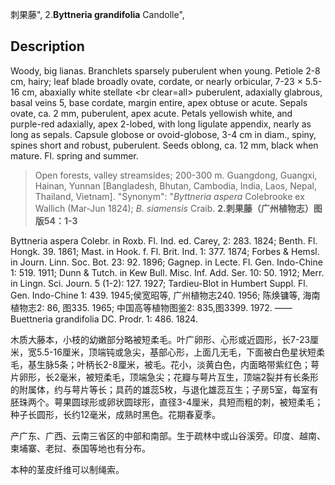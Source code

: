 刺果藤",
2.**Byttneria grandifolia** Candolle",

## Description
Woody, big lianas. Branchlets sparsely puberulent when young. Petiole 2-8 cm, hairy; leaf blade broadly ovate, cordate, or nearly orbicular, 7-23 × 5.5-16 cm, abaxially white stellate &lt;br clear=all&gt; puberulent, adaxially glabrous, basal veins 5, base cordate, margin entire, apex obtuse or acute. Sepals ovate, ca. 2 mm, puberulent, apex acute. Petals yellowish white, and purple-red adaxially, apex 2-lobed, with long ligulate appendix, nearly as long as sepals. Capsule globose or ovoid-globose, 3-4 cm in diam., spiny, spines short and robust, puberulent. Seeds oblong, ca. 12 mm, black when mature. Fl. spring and summer.

> Open forests, valley streamsides; 200-300 m. Guangdong, Guangxi, Hainan, Yunnan [Bangladesh, Bhutan, Cambodia, India, Laos, Nepal, Thailand, Vietnam].
  "Synonym": "*Byttneria aspera* Colebrooke ex Wallich (Mar-Jun 1824); *B. siamensis* Craib.
**2.刺果藤（广州植物志）图版54：1-3**

Byttneria aspera Colebr. in Roxb. Fl. Ind. ed. Carey, 2: 283. 1824; Benth. Fl. Hongk. 39. 1861; Mast. in Hook. f. Fl. Brit. Ind. 1: 377. 1874; Forbes & Hemsl. in Journ. Linn. Soc. Bot. 23: 92. 1896; Gagnep. in Lecte. Fl. Gen. Indo-Chine 1: 519. 1911; Dunn & Tutch. in Kew Bull. Misc. Inf. Add. Ser. 10: 50. 1912; Merr. in Lingn. Sci. Journ. 5 (1-2): 127. 1927; Tardieu-Blot in Humbert Suppl. Fl. Gen. Indo-Chine 1: 439. 1945;侯宽昭等, 广州植物志240. 1956; 陈焕镛等, 海南植物志2: 86, 图335. 1965; 中国高等植物图鉴2: 835,图3399. 1972. ——Buettneria grandifolia DC. Prodr. 1: 486. 1824.

木质大藤本，小枝的幼嫩部分略被短柔毛。叶广卵形、心形或近圆形，长7-23厘米，宽5.5-16厘米，顶端钝或急尖，基部心形，上面几无毛，下面被白色星状短柔毛，基生脉5条；叶柄长2-8厘米，被毛。花小，淡黄白色，内面略带紫红色；萼片卵形，长2毫米，被短柔毛，顶端急尖；花瓣与萼片互生，顶端2裂并有长条形的附属体，约与萼片等长；具药的雄蕊5枚，与退化雄蕊互生；子房5室，每室有胚珠两个。萼果圆球形或卵状圆球形，直径3-4厘米，具短而粗的刺，被短柔毛；种子长圆形，长约12毫米，成熟时黑色。花期春夏季。

产广东、广西、云南三省区的中部和南部。生于疏林中或山谷溪旁。印度、越南、柬埔寨、老挝、泰国等地也有分布。

本种的茎皮纤维可以制绳索。
